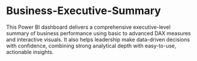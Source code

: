 # Business-Executive-Summary
This Power BI dashboard delivers a comprehensive executive-level summary of business performance using basic to advanced DAX measures and interactive visuals. It also helps leadership make data-driven decisions with confidence, combining strong analytical depth with easy-to-use, actionable insights.
